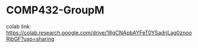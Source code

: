# COMP432-GroupM

colab link:
https://colab.research.google.com/drive/18gCNApbAYFeT0YSadrjLag0znooRjbGF?usp=sharing
